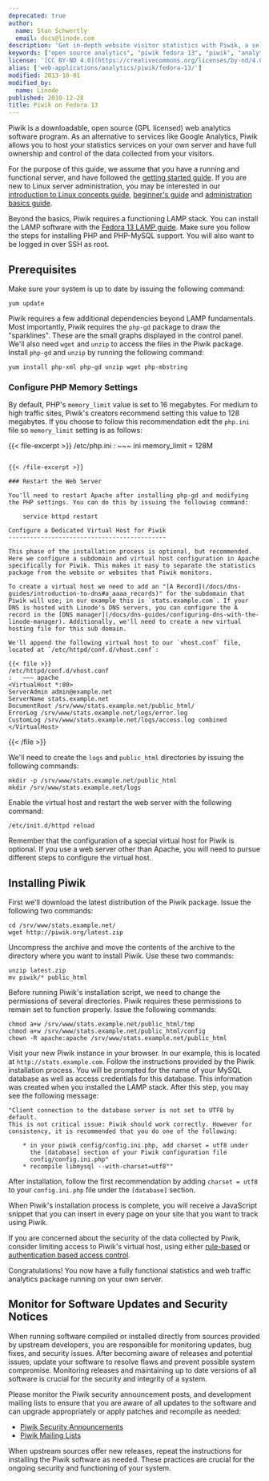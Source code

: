 ```yaml
---
deprecated: true
author:
  name: Stan Schwertly
  email: docs@linode.com
description: 'Get in-depth website visitor statistics with Piwik, a self-hosted, open source analytics solution on Fedora 13.'
keywords: ["open source analytics", "piwik fedora 13", "piwik", "analytics", "centos", "tracking", "statistics"]
license: '[CC BY-ND 4.0](https://creativecommons.org/licenses/by-nd/4.0)'
alias: ['web-applications/analytics/piwik/fedora-13/']
modified: 2013-10-01
modified_by:
  name: Linode
published: 2010-12-28
title: Piwik on Fedora 13
---
```




Piwik is a downloadable, open source (GPL licensed) web analytics software program. As an alternative to services like Google Analytics, Piwik allows you to host your statistics services on your own server and have full ownership and control of the data collected from your visitors.

For the purpose of this guide, we assume that you have a running and functional server, and have followed the [getting started guide](/docs/getting-started/). If you are new to Linux server administration, you may be interested in our [introduction to Linux concepts guide](/docs/tools-reference/introduction-to-linux-concepts/), [beginner's guide](/docs/beginners-guide/) and [administration basics guide](/docs/using-linux/administration-basics).

Beyond the basics, Piwik requires a functioning LAMP stack. You can install the LAMP software with the [Fedora 13 LAMP guide](/docs/lamp-guides/fedora-13/). Make sure you follow the steps for installing PHP and PHP-MySQL support. You will also want to be logged in over SSH as root.

Prerequisites
-------------

Make sure your system is up to date by issuing the following command:

    yum update

Piwik requires a few additional dependencies beyond LAMP fundamentals. Most importantly, Piwik requires the `php-gd` package to draw the "sparklines". These are the small graphs displayed in the control panel. We'll also need `wget` and `unzip` to access the files in the Piwik package. Install `php-gd` and `unzip` by running the following command:

    yum install php-xml php-gd unzip wget php-mbstring

### Configure PHP Memory Settings

By default, PHP's `memory_limit` value is set to 16 megabytes. For medium to high traffic sites, Piwik's creators recommend setting this value to 128 megabytes. If you choose to follow this recommendation edit the `php.ini` file so `memory_limit` setting is as follows:

{{< file-excerpt >}}
/etc/php.ini
:   ~~~ ini
memory_limit = 128M
~~~

{{< /file-excerpt >}}

### Restart the Web Server

You'll need to restart Apache after installing php-gd and modifying the PHP settings. You can do this by issuing the following command:

    service httpd restart

Configure a Dedicated Virtual Host for Piwik
--------------------------------------------

This phase of the installation process is optional, but recommended. Here we configure a subdomain and virtual host configuration in Apache specifically for Piwik. This makes it easy to separate the statistics package from the website or websites that Piwik monitors.

To create a virtual host we need to add an "[A Record](/docs/dns-guides/introduction-to-dns#a_aaaa_records)" for the subdomain that Piwik will use; in our example this is `stats.example.com`. If your DNS is hosted with Linode's DNS servers, you can configure the A record in the [DNS manager](/docs/dns-guides/configuring-dns-with-the-linode-manager). Additionally, we'll need to create a new virtual hosting file for this sub domain.

We'll append the following virtual host to our `vhost.conf` file, located at `/etc/httpd/conf.d/vhost.conf`:

{{< file >}}
/etc/httpd/conf.d/vhost.conf
:   ~~~ apache
<VirtualHost *:80>
ServerAdmin admin@example.net
ServerName stats.example.net
DocumentRoot /srv/www/stats.example.net/public_html/
ErrorLog /srv/www/stats.example.net/logs/error.log
CustomLog /srv/www/stats.example.net/logs/access.log combined
</VirtualHost>
~~~

{{< /file >}}

We'll need to create the `logs` and `public_html` directories by issuing the following commands:

    mkdir -p /srv/www/stats.example.net/public_html
    mkdir /srv/www/stats.example.net/logs

Enable the virtual host and restart the web server with the following command:

    /etc/init.d/httpd reload

Remember that the configuration of a special virtual host for Piwik is optional. If you use a web server other than Apache, you will need to pursue different steps to configure the virtual host.

Installing Piwik
----------------

First we'll download the latest distribution of the Piwik package. Issue the following two commands:

    cd /srv/www/stats.example.net/
    wget http://piwik.org/latest.zip

Uncompress the archive and move the contents of the archive to the directory where you want to install Piwik. Use these two commands:

    unzip latest.zip
    mv piwik/* public_html

Before running Piwik's installation script, we need to change the permissions of several directories. Piwik requires these permissions to remain set to function properly. Issue the following commands:

    chmod a+w /srv/www/stats.example.net/public_html/tmp
    chmod a+w /srv/www/stats.example.net/public_html/config
    chown -R apache:apache /srv/www/stats.example.net/public_html

Visit your new Piwik instance in your browser. In our example, this is located at `http://stats.example.com`. Follow the instructions provided by the Piwik installation process. You will be prompted for the name of your MySQL database as well as access credentials for this database. This information was created when you installed the LAMP stack. After this step, you may see the following message:

    "Client connection to the database server is not set to UTF8 by default. 
    This is not critical issue: Piwik should work correctly. However for 
    consistency, it is recommended that you do one of the following:

        * in your piwik config/config.ini.php, add charset = utf8 under 
          the [database] section of your Piwik configuration file 
          config/config.ini.php"
        * recompile libmysql --with-charset=utf8""

After installation, follow the first recommendation by adding `charset = utf8` to your `config.ini.php` file under the `[database]` section.

When Piwik's installation process is complete, you will receive a JavaScript snippet that you can insert in every page on your site that you want to track using Piwik.

If you are concerned about the security of the data collected by Piwik, consider limiting access to Piwik's virtual host, using either [rule-based](/docs/web-servers/apache/configuration/rule-based-access-control) or [authentication based access control](/docs/web-servers/apache/configuration/http-authentication).

Congratulations! You now have a fully functional statistics and web traffic analytics package running on your own server.

Monitor for Software Updates and Security Notices
-------------------------------------------------

When running software compiled or installed directly from sources provided by upstream developers, you are responsible for monitoring updates, bug fixes, and security issues. After becoming aware of releases and potential issues, update your software to resolve flaws and prevent possible system compromise. Monitoring releases and maintaining up to date versions of all software is crucial for the security and integrity of a system.

Please monitor the Piwik security announcement posts, and development mailing lists to ensure that you are aware of all updates to the software and can upgrade appropriately or apply patches and recompile as needed:

-   [Piwik Security Announcements](http://piwik.org/blog/category/security/)
-   [Piwik Mailing Lists](http://lists.piwik.org/mailman/listinfo)

When upstream sources offer new releases, repeat the instructions for installing the Piwik software as needed. These practices are crucial for the ongoing security and functioning of your system.



